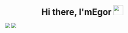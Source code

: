<h1 align="center">Hi there, I'mEgor</a> 
<img src="https://github.com/blackcater/blackcater/raw/main/images/Hi.gif" height="32"/></h1>
<a href="https://git.io/typing-svg"><img src="https://readme-typing-svg.herokuapp.com?font=Fira+Code&pause=1000&random=false&width=435&lines=Newbie+Fullstack;I+study+programming+languages+such+as+PYTHON+GLUA+HTML+CSS" /></a>
<img src ="https://github-profile-summary-cards.vercel.app/api/cards/profile-details?username=megorka&theme=solarized_dark">
